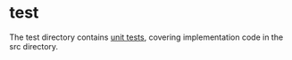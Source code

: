 # test

The test directory contains [unit tests](./content/development-process/unit-tests.md), covering implementation code in the src directory.